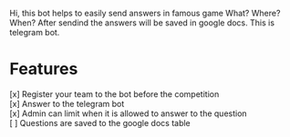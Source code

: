 Hi, this bot helps to easily send answers in famous game What? Where? When? After sendind the answers will be saved in google docs. This is telegram bot.

# Features 
[x] Register your team to the bot before the competition  
[x] Answer to the telegram bot  
[x] Admin can limit when it is allowed to answer to the question  
[ ] Questions are saved to the google docs table  
